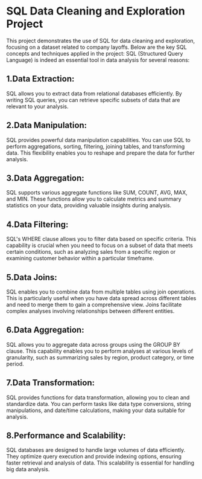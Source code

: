 # SQL Data Cleaning and Exploration Project
This project demonstrates the use of SQL for data cleaning and exploration, focusing on a dataset related to company layoffs. Below are the key SQL concepts and techniques applied in the project:
SQL (Structured Query Language) is indeed an essential tool in data analysis for several reasons:

## 1.Data Extraction:
SQL allows you to extract data from relational databases efficiently. By writing SQL queries, you can retrieve specific subsets of data that are relevant to your analysis.

## 2.Data Manipulation:
SQL provides powerful data manipulation capabilities. You can use SQL to perform aggregations, sorting, filtering, joining tables, and transforming data. This flexibility enables you to reshape and prepare the data for further analysis.

## 3.Data Aggregation:
SQL supports various aggregate functions like SUM, COUNT, AVG, MAX, and MIN. These functions allow you to calculate metrics and summary statistics on your data, providing valuable insights during analysis.

## 4.Data Filtering:
SQL's WHERE clause allows you to filter data based on specific criteria. This capability is crucial when you need to focus on a subset of data that meets certain conditions, such as analyzing sales from a specific region or examining customer behavior within a particular timeframe.

## 5.Data Joins:
SQL enables you to combine data from multiple tables using join operations. This is particularly useful when you have data spread across different tables and need to merge them to gain a comprehensive view. Joins facilitate complex analyses involving relationships between different entities.

## 6.Data Aggregation:
SQL allows you to aggregate data across groups using the GROUP BY clause. This capability enables you to perform analyses at various levels of granularity, such as summarizing sales by region, product category, or time period.

## 7.Data Transformation:
SQL provides functions for data transformation, allowing you to clean and standardize data. You can perform tasks like data type conversions, string manipulations, and date/time calculations, making your data suitable for analysis.

## 8.Performance and Scalability:
SQL databases are designed to handle large volumes of data efficiently. They optimize query execution and provide indexing options, ensuring faster retrieval and analysis of data. This scalability is essential for handling big data analysis.

